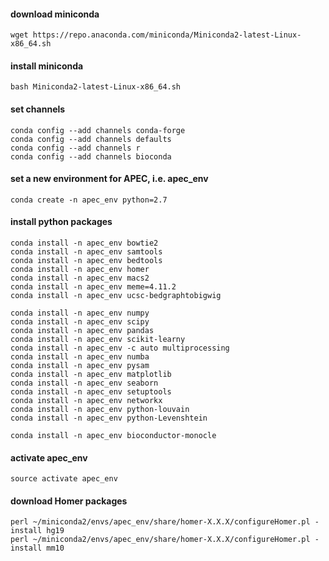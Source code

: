 
#### download miniconda

    wget https://repo.anaconda.com/miniconda/Miniconda2-latest-Linux-x86_64.sh

#### install miniconda

    bash Miniconda2-latest-Linux-x86_64.sh

#### set channels

    conda config --add channels conda-forge
    conda config --add channels defaults
    conda config --add channels r
    conda config --add channels bioconda


#### set a new environment for APEC, i.e. apec_env

    conda create -n apec_env python=2.7

#### install python packages

    conda install -n apec_env bowtie2
    conda install -n apec_env samtools
    conda install -n apec_env bedtools
    conda install -n apec_env homer
    conda install -n apec_env macs2
    conda install -n apec_env meme=4.11.2
    conda install -n apec_env ucsc-bedgraphtobigwig

    conda install -n apec_env numpy
    conda install -n apec_env scipy
    conda install -n apec_env pandas
    conda install -n apec_env scikit-learny
    conda install -n apec_env -c auto multiprocessing
    conda install -n apec_env numba
    conda install -n apec_env pysam
    conda install -n apec_env matplotlib
    conda install -n apec_env seaborn
    conda install -n apec_env setuptools
    conda install -n apec_env networkx
    conda install -n apec_env python-louvain
    conda install -n apec_env python-Levenshtein
    
    conda install -n apec_env bioconductor-monocle

#### activate apec_env

    source activate apec_env

#### download Homer packages

    perl ~/miniconda2/envs/apec_env/share/homer-X.X.X/configureHomer.pl -install hg19
    perl ~/miniconda2/envs/apec_env/share/homer-X.X.X/configureHomer.pl -install mm10
    
    
